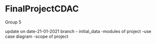 # FinalProjectCDAC
Group 5

update on date-21-01-2021 
branch - initial_data 
-modules of project
-use case diagram
-scope of project

